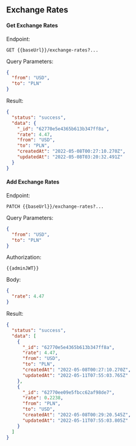 ## Exchange Rates

#### Get Exchange Rates

Endpoint:
```
GET {{baseUrl}}/exchange-rates?...
```
Query Parameters:
```json
{
  "from": "USD",
  "to": "PLN"
}
```
Result:
```json
{
  "status": "success",
  "data": {
    "_id": "62770e5e4365b613b347ff8a",
    "rate": 4.47,
    "from": "USD",
    "to": "PLN",
    "createdAt": "2022-05-08T00:27:10.270Z",
    "updatedAt": "2022-05-08T03:20:32.491Z"
  }
}
```

#### Add Exchange Rates

Endpoint:
```
PATCH {{baseUrl}}/exchange-rates?...
```
Query Parameters:
```json
{
  "from": "USD",
  "to": "PLN"
}
```
Authorization:
```
{{adminJWT}}
```
Body:
```json
{
  "rate": 4.47
}
```
Result:
```json
{
  "status": "success",
  "data": [
    {
      "_id": "62770e5e4365b613b347ff8a",
      "rate": 4.47,
      "from": "USD",
      "to": "PLN",
      "createdAt": "2022-05-08T00:27:10.270Z",
      "updatedAt": "2022-05-11T07:55:03.765Z"
    },
    {
      "_id": "62770ee09e5fbcc62af98de7",
      "rate": 0.2238,
      "from": "PLN",
      "to": "USD",
      "createdAt": "2022-05-08T00:29:20.545Z",
      "updatedAt": "2022-05-11T07:55:03.805Z"
    }
  ]
}
```